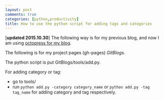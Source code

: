 ```yaml
---
layout: post
comments: true
categories: [python,productivity]
title: How to use the python script for adding tags and categories
---
```


[**updated 2015.10.30**] The following way is for my previous blog, and now I am using [octopress for my blog](http://hongchaozhang.github.io/blog/2015/09/09/migrate-blog-to-octopress/).


The following is for my project pages (gh-pages) *GitBlogs*.

The python script is put GitBlogs/tools/add.py.

For adding category or tag:

 * go to tools/
 * run `python add.py -category category_name` or `python add.py -tag tag_name` for adding category and tag respectively.